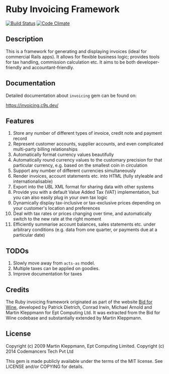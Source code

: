 # Ruby Invoicing Framework
[![Build Status](https://travis-ci.org/code-mancers/invoicing.svg?branch=master)](https://travis-ci.org/code-mancers/invoicing)
[![Code Climate](https://codeclimate.com/github/code-mancers/invoicing.png)](https://codeclimate.com/github/code-mancers/invoicing)

## Description

This is a framework for generating and displaying invoices (ideal for commercial
Rails apps). It allows for flexible business logic; provides tools for tax handling,
commission calculation etc. It aims to be both developer-friendly and
accountant-friendly.

## Documentation

Detailed documentation about `invoicing` gem can be found on:

https://invoicing.c9s.dev/

## Features

1. Store any number of different types of invoice, credit note and payment
   record
2. Represent customer accounts, supplier accounts, and even complicated
   multi-party billing relationships
3. Automatically format currency values beautifully
4. Automatically round currency values to the customary precision for that
   particular currency, e.g. based on the smallest coin in circulation
5. Support any number of different currencies simultaneously
6. Render invoices, account statements etc. into HTML (fully styleable and
   internationalisable)
7. Export into the UBL XML format for sharing data with other systems
8. Provide you with a default Value Added Tax (VAT) implementation, but you
   can also easily plug in your own tax logic
9. Dynamically display tax-inclusive or tax-exclusive prices depending on
   your customer's location and preferences
10. Deal with tax rates or prices changing over time, and automatically
    switch to the new rate at the right moment
11. Efficiently summarise account balances, sales statements etc. under
    arbitrary conditions (e.g. data from one quarter, or payments due at a
    particular date)

## TODOs

1. Slowly move away from `acts-as` model.
2. Multiple taxes can be applied on goodies.
3. Improve documentation for taxes


## Credits

The Ruby invoicing framework originated as part of the website
[Bid for Wine](http://www.bidforwine.co.uk), developed by Patrick Dietrich,
Conrad Irwin, Michael Arnold and Martin Kleppmann for Ept Computing Ltd.
It was extracted from the Bid for Wine codebase and substantially extended
by Martin Kleppmann.

## License

Copyright (c) 2009 Martin Kleppmann, Ept Computing Limited.
Copyright (c) 2014 Codemancers Tech Pvt Ltd

This gem is made publicly available under the terms of the MIT license.
See LICENSE and/or COPYING for details.
